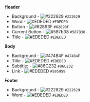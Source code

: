 **Header**
  * Background - ![#222629](https://placehold.it/20/222629/000000?text=+) `#222629`
  * Word - ![#EDEDED](https://placehold.it/20/EDEDED/000000?text=+) `#EDEDED`
  * Button - ![#62893F](https://placehold.it/20/62893F/000000?text=+) `#62893F`
  * Current Button - ![#587b38](https://placehold.it/20/587b38/000000?text=+) `#587B38`
  * Title - ![#EDEDED](https://placehold.it/20/EDEDED/000000?text=+) `#EDEDED`

**Body**
  * Background - ![#474B4F](https://placehold.it/20/474B4F/000000?text=+) `#474B4F`
  * Title - ![#EDEDED](https://placehold.it/20/EDEDED/000000?text=+) `#EDEDED`
  * Subtitle:  - ![#86C232](https://placehold.it/20/86C232/000000?text=+) `#86C232`
  * Link - ![#EDEDED](https://placehold.it/20/EDEDED/000000?text=+) `#595959`

**Footer**
  * Background - ![#222629](https://placehold.it/20/222629/000000?text=+) `#222629`
  * Word - ![#EDEDED](https://placehold.it/20/EDEDED/000000?text=+) `#EDEDED`

